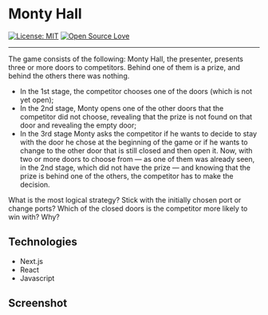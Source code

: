 # Monty Hall

[![License: MIT](https://img.shields.io/badge/License-MIT-green.svg)](https://opensource.org/licenses/MIT)
[![Open Source Love](https://badges.frapsoft.com/os/v1/open-source.svg?v=103)](https://github.com/ellerbrock/open-source-badges/)

---
The game consists of the following: Monty Hall, the presenter, presents three or more doors to competitors. Behind one of them is a prize, and behind the others there was nothing.

- In the 1st stage, the competitor chooses one of the doors (which is not yet open);
- In the 2nd stage, Monty opens one of the other doors that the competitor did not choose, revealing that the prize is not found on that door and revealing the empty door;
- In the 3rd stage Monty asks the competitor if he wants to decide to stay with the door he chose at the beginning of the game or if he wants to change to the other door that is still closed and then open it. Now, with two or more doors to choose from — as one of them was already seen, in the 2nd stage, which did not have the prize — and knowing that the prize is behind one of the others, the competitor has to make the decision.

What is the most logical strategy? Stick with the initially chosen port or change ports? Which of the closed doors is the competitor more likely to win with? Why?

## Technologies

- Next.js
- React
- Javascript

## Screenshot
